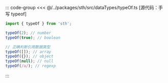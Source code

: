 ::: code-group
<<< @/../packages/sth/src/dataTypes/typeOf.ts [源代码：手写 typeof]
```js [代码应用效果]
import { typeOf } from 'sth';

typeOf(2); // number
typeOf(true); // boolean

// 正确判断引用数据类型
typeOf([]); // array
typeOf({}); // object
typeOf(null); // null
typeOf(/a/); // regexp
```
:::